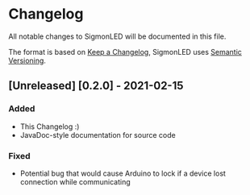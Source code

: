 # Changelog
All notable changes to SigmonLED will be documented in this file.

The format is based on [Keep a Changelog](https://keepachangelog.com/en/1.0.0/),
SigmonLED uses [Semantic Versioning](https://semver.org/spec/v2.0.0.html).

[comment]: # (This is a comment, it will not be included)

## [Unreleased] [0.2.0] - 2021-02-15
### Added
- This Changelog :)
- JavaDoc-style documentation for source code
### Fixed
- Potential bug that would cause Arduino to lock if a device lost connection while communicating
